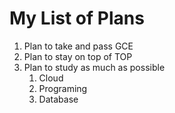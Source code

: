 # My List of Plans
1. Plan to take and pass GCE
2. Plan to stay on top of TOP 
3. Plan to study as much as possible
   1. Cloud
   2. Programing
   3. Database
